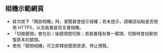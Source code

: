 ## 相機示範網頁

- 首次按下「開啟相機」時，瀏覽器會提示授權；若未提示，請確認站點是否使用 HTTPS，以及裝置是否支援相機。
- 「切換鏡頭」會在前 / 後鏡頭間切換；若裝置僅有單一鏡頭，切換時會自動恢復原本的鏡頭。
- 使用「關閉相機」可立即釋放鏡頭資源，停止預覽。
